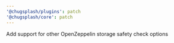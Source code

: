 ```yaml
---
'@chugsplash/plugins': patch
'@chugsplash/core': patch
---
```


Add support for other OpenZeppelin storage safety check options
